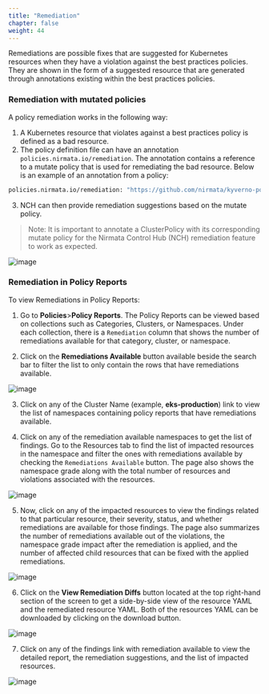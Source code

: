 ```yaml
---
title: "Remediation" 
chapter: false
weight: 44 
---
```


Remediations are possible fixes that are suggested for Kubernetes resources when they have a violation against the best practices policies. They are shown in the form of a suggested resource that are generated through annotations existing within the best practices policies.

### Remediation with mutated policies

A policy remediation works in the following way:

1. A Kubernetes resource that violates against a best practices policy is defined as a bad resource.
2. The policy definition file can have an annotation `policies.nirmata.io/remediation`. The annotation contains a reference to a mutate policy that is used for remediating the bad resource. Below is an example of an annotation from a policy:

````bash
policies.nirmata.io/remediation: "https://github.com/nirmata/kyverno-policies/tree/main/pod-security/baseline/disallow-host-namespaces/remediate-disallow-host-namespaces.yaml"
````

3. NCH can then provide remediation suggestions based on the mutate policy.
>Note: It is important to annotate a ClusterPolicy with its corresponding mutate policy for the Nirmata Control Hub (NCH) remediation feature to work as expected.

![image](/images/remediation_diffs2.png)

### Remediation in Policy Reports

To view Remediations in Policy Reports:

1. Go to **Policies**>**Policy Reports**. The Policy Reports can be viewed based on collections such as Categories, Clusters, or Namespaces. Under each collection, there is a `Remediation` column that shows the number of remediations available for that category, cluster, or namespace.

2. Click on the **Remediations Available** button available beside the search bar to filter the list to only contain the rows that have remediations available.

![image](/images/cluster_policy_reports.png)

3. Click on any of the Cluster Name (example, **eks-production**) link to view the list of namespaces containing policy reports that have remediations available.

4. Click on any of the remediation available namespaces to get the list of findings. Go to the Resources tab to find the list of impacted resources in the namespace and filter the ones with remediations available by checking the `Remediations Available` button. The page also shows the namespace grade along with the total number of resources and violations associated with the resources.

![image](/images/namespace_resources.png)

5. Now, click on any of the impacted resources to view the findings related to that particular resource, their severity, status, and whether remediations are available for those findings. The page also summarizes the number of remediations available out of the violations, the namespace grade impact after the remediation is applied, and the number of affected child resources that can be fixed with the applied remediations.

![image](/images/resource_findings.png)

6. Click on the **View Remediation Diffs** button located at the top right-hand section of the screen to get a side-by-side view of the resource YAML and the remediated resource YAML. Both of the resources YAML can be downloaded by clicking on the download button.

![image](/images/remediation_diffs.png)

7. Click on any of the findings link with remediation available to view the detailed report, the remediation suggestions, and the list of impacted resources.

![image](/images/finding_details.png)